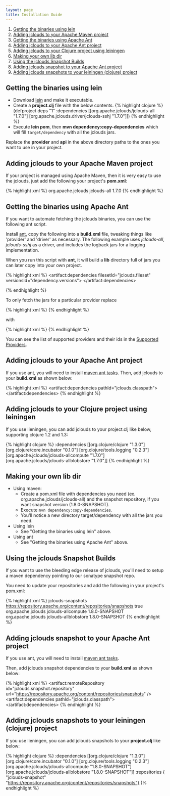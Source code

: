 ```yaml
---
layout: page
title: Installation Guide
---
```


1. [Getting the binaries using lein](#lein)
1. [Adding jclouds to your Apache Maven project](#maven)
1. [Getting the binaries using Apache Ant](#ant)
1. [Adding jclouds to your Apache Ant project](#ant-project)
1. [Adding jclouds to your Clojure project using leiningen](#clojure-project)
1. [Making your own lib dir](#lib)
1. [Using the jclouds Snapshot Builds](#snapshot)
1. [Adding jclouds snapshot to your Apache Ant project](#snapshot-ant)
1. [Adding jclouds snapshots to your leiningen (clojure) project](#snapshot-lein)

## <a id="lein"></a>Getting the binaries using lein

  * Download [lein](https://github.com/technomancy/leiningen/raw/stable/bin/lein) and make it executable.
  * Create a __project.clj__ file with the below contents.
{% highlight clojure %}
(defproject deps "1" :dependencies [[org.apache.jclouds/jclouds-all "1.7.0"] [org.apache.jclouds.driver/jclouds-sshj "1.7.0"]])
{% endhighlight %}
  * Execute __lein pom__, then __mvn dependency:copy-dependencies__ which will fill `target/dependency` with all the jclouds jars.

Replace the __provider__ and __api__ in the above directory paths to the ones you want to use in your project.

## <a id="maven"></a>Adding jclouds to your Apache Maven project

If your project is managed using Apache Maven, then it is very easy to use the jclouds, just add
the following your project's __pom.xml__:

{% highlight xml %}
<dependencies>
  <dependency>
    <groupId>org.apache.jclouds</groupId>
    <artifactId>jclouds-all</artifactId>
    <version>1.7.0</version>
  </dependency>
</dependencies>
{% endhighlight %}

## <a id="ant"></a>Getting the binaries using Apache Ant

If you want to automate fetching the jclouds binaries, you can use the following ant script.

Install [ant](http://ant.apache.org/), copy the following into a __build.xml__ file, tweaking things like 'provider' and 'driver' as necessary. The following example uses *jclouds-all*, *jclouds-sshj* as a driver, and includes the logback jars for a logging implementation.

When you run this script with __ant__, it will build a __lib__ directory full of jars you can later copy into your own project.

{% highlight xml %}
<project default="sync-lib" xmlns:artifact="urn:maven-artifact-ant" >
  <target name="sync-lib" depends="initmvn">
    <delete dir="lib" />
    <mkdir dir="lib" />
    <artifact:dependencies filesetId="jclouds.fileset" versionsId="dependency.versions">
      <dependency groupId="org.apache.jclouds" artifactId="jclouds-all" version="1.7.0" />
      <dependency groupId="org.apache.jclouds.driver" artifactId="jclouds-sshj" version="1.7.0" />
      <dependency groupId="ch.qos.logback" artifactId="logback-classic" version="[1.0.9,)" />
    </artifact:dependencies>
    <copy todir="lib" verbose="true">
      <fileset refid="jclouds.fileset"/>
      <mapper type="flatten" />
    </copy>
  </target>
  
  <get src="http://search.maven.org/remotecontent?filepath=org/apache/maven/maven-ant-tasks/2.1.3/maven-ant-tasks-2.1.3.jar" dest="maven-ant-tasks.jar"/>
  
  <target name="initmvn">
    <path id="maven-ant-tasks.classpath" path="maven-ant-tasks.jar"/>
    <typedef resource="org/apache/maven/artifact/ant/antlib.xml"
             uri="urn:maven-artifact-ant"
             classpathref="maven-ant-tasks.classpath"/>
  </target>
</project>
{% endhighlight %}

To only fetch the jars for a particular provider replace

{% highlight xml %}
      <dependency groupId="org.apache.jclouds" artifactId="jclouds-all" version="1.7.0" />
{% endhighlight %}

with

{% highlight xml %}
      <dependency groupId="org.apache.jclouds.provider" artifactId="the-provider-id" version="1.7.0" />
{% endhighlight %}

You can see the list of supported providers and their ids in the [Supported Providers](/documentation/reference/supported-providers).

## <a id="ant-project"></a>Adding jclouds to your Apache Ant project

If you use ant, you will need to install [maven ant tasks](http://maven.apache.org/ant-tasks/index.html).
Then, add jclouds to your __build.xml__ as shown below:

{% highlight xml %}
<artifact:dependencies pathId="jclouds.classpath">
  <dependency groupId="org.apache.jclouds" 
              artifactId="jclouds-allcompute"
              version="1.7.0" />
  <dependency groupId="org.apache.jclouds"
              artifactId="jclouds-allblobstore"
              version="1.7.0" />
</artifact:dependencies>
{% endhighlight %}

## <a id="clojure-project"></a>Adding jclouds to your Clojure project using leiningen

If you use lieningen, you can add jclouds to your project.clj like below, supporting clojure 1.2 and 1.3:

{% highlight clojure %}
:dependencies [[org.clojure/clojure "1.3.0"]
               [org.clojure/core.incubator "0.1.0"]
               [org.clojure/tools.logging "0.2.3"]
               [org.apache.jclouds/jclouds-allcompute "1.7.0"]
               [org.apache.jclouds/jclouds-allblobstore "1.7.0"]]
{% endhighlight %}

## <a id="lib"></a>Making your own lib dir
  * Using maven:
    * Create a pom.xml file with dependencies you need (ex. org.apache.jclouds/jclouds-all) and the snapshot repository, if you want snapshot version (1.8.0-SNAPSHOT).
    * Execute `mvn dependency:copy-dependencies`.
    * You'll notice a new directory target/dependency with all the jars you need.
  * Using lein
    * See "Getting the binaries using lein" above.
  * Using ant
    * See "Getting the binaries using Apache Ant" above.

## <a id="snapshot"></a>Using the jclouds Snapshot Builds

If you want to use the bleeding edge release of jclouds, you'll need to setup a maven dependency pointing to our sonatype snapshot repo.

You need to update your repositories and add the following in your project's pom.xml:

{% highlight xml %}
<repositories>
  <repository>
    <id>jclouds-snapshots</id>
    <url>https://repository.apache.org/content/repositories/snapshots</url>
    <snapshots>
      <enabled>true</enabled>
    </snapshots>
  </repository>
</repositories>
<dependencies>
  <dependency>
    <groupId>org.apache.jclouds</groupId>
    <artifactId>jclouds-allcompute</artifactId>
    <version>1.8.0-SNAPSHOT</version>
  </dependency>
  <dependency>
    <groupId>org.apache.jclouds</groupId>
    <artifactId>jclouds-allblobstore</artifactId>
    <version>1.8.0-SNAPSHOT</version>
  </dependency>
</dependencies>
{% endhighlight %}

## <a id="snapshot-ant"></a>Adding jclouds snapshot to your Apache Ant project

If you use ant, you will need to install [maven ant tasks](http://maven.apache.org/ant-tasks/index.html).

Then, add jclouds snapshot dependencies to your __build.xml__ as shown below:

{% highlight xml %}
<artifact:remoteRepository id="jclouds.snapshot.repository"
                           url="https://repository.apache.org/content/repositories/snapshots" />
<artifact:dependencies pathId="jclouds.classpath">
  <dependency groupId="org.apache.jclouds"
              artifactId="jclouds-allcompute"
              version="1.8.0-SNAPSHOT" />
  <dependency groupId="org.apache.jclouds"
              artifactId="jclouds-allblobstore"
              version="1.8.0-SNAPSHOT" />
  <remoteRepository refid="jclouds.snapshot.repository" />
</artifact:dependencies>
{% endhighlight %}

## <a id="snapshot-lein"></a>Adding jclouds snapshots to your leiningen (clojure) project

If you use lieningen, you can add jclouds snapshots to your __project.clj__ like below:

{% highlight clojure %}
  :dependencies [[org.clojure/clojure "1.3.0"]
                 [org.clojure/core.incubator "0.1.0"]
                 [org.clojure/tools.logging "0.2.3"]
                 [org.apache.jclouds/jclouds-allcompute "1.8.0-SNAPSHOT"]
                 [org.apache.jclouds/jclouds-allblobstore "1.8.0-SNAPSHOT"]]
  :repositories { "jclouds-snapshot" "https://repository.apache.org/content/repositories/snapshots"}
{% endhighlight %}
